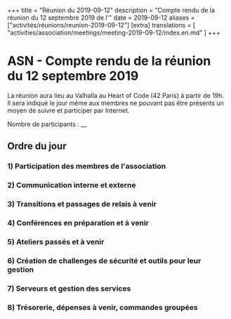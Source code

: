 +++
title = "Réunion du 2019-09-12"
description = "Compte rendu de la réunion du 12 septembre 2019 de l'"
date = 2019-09-12
aliases = ["activités/réunions/reunion-2019-09-12"]
[extra]
translations = [
    "activities/association/meetings/meeting-2019-09-12/index.en.md"
]
+++

# ASN - Compte rendu de la réunion du 12 septembre 2019

La réunion aura lieu au Valhalla au Heart of Code (42 Paris) à partir de 19h.
Il sera indiqué le jour même aux membres ne pouvant pas être présents un moyen
de suivre et participer par Internet.

Nombre de participants : __

## Ordre du jour

### 1) Participation des membres de l'association

### 2) Communication interne et externe

### 3) Transitions et passages de relais à venir

### 4) Conférences en préparation et à venir

### 5) Ateliers passés et à venir

### 6) Création de challenges de sécurité et outils pour leur gestion

### 7) Serveurs et gestion des services

### 8) Trésorerie, dépenses à venir, commandes groupées

